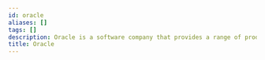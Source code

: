 ```yaml
---
id: oracle
aliases: []
tags: []
description: Oracle is a software company that provides a range of products and services for businesses and organizations.
title: Oracle
---
```




